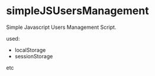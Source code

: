 # simpleJSUsersManagement
Simple Javascript Users Management Script.


used: 
- localStorage
- sessionStorage

etc
